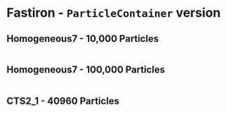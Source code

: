 # Fastiron - `ParticleContainer` version

## Homogeneous7 - 10,000 Particles

```

```

## Homogeneous7 - 100,000 Particles

```

```

## CTS2_1 - 40960 Particles

```

```